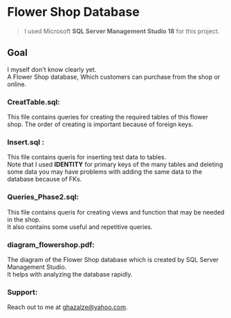 # Flower Shop Database
> I used Microsoft **SQL Server Management Studio 18** for this project.
## Goal
I myself don't know clearly yet.  
A Flower Shop database, Which customers can purchase from the shop or online.
### CreatTable.sql:
This file contains queries for creating the required tables of this flower shop.
The order of creating is important because of foreign keys.
### Insert.sql :
 This file contains queris for inserting test data to tables.    
 Note that I used **IDENTITY** for primary keys of the many tables and deleting some data you may have problems with adding the same data to the database because of FKs.
 ### Queries_Phase2.sql:
 This file contains queris for creating views and function that may be needed in the shop.  
 It also contains some useful and repetitive queries.
 ### diagram_flowershop.pdf:
 The diagram of the Flower Shop database which is created by SQL Server Management Studio.  
 It helps with analyzing the database rapidly.
 ### Support:
Reach out to me at ghazalze@yahoo.com.
 
